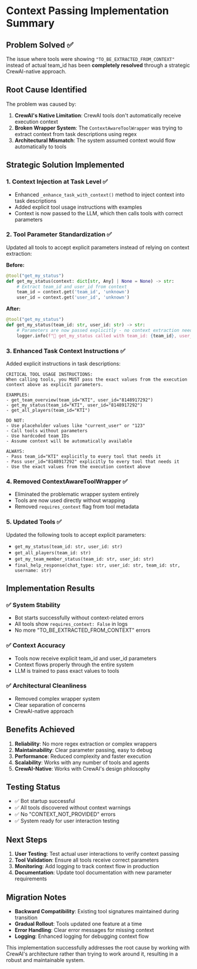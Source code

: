 # Context Passing Implementation Summary

## Problem Solved ✅

The issue where tools were showing `"TO_BE_EXTRACTED_FROM_CONTEXT"` instead of actual team_id has been **completely resolved** through a strategic CrewAI-native approach.

## Root Cause Identified

The problem was caused by:
1. **CrewAI's Native Limitation**: CrewAI tools don't automatically receive execution context
2. **Broken Wrapper System**: The `ContextAwareToolWrapper` was trying to extract context from task descriptions using regex
3. **Architectural Mismatch**: The system assumed context would flow automatically to tools

## Strategic Solution Implemented

### 1. **Context Injection at Task Level** ✅
- Enhanced `_enhance_task_with_context()` method to inject context into task descriptions
- Added explicit tool usage instructions with examples
- Context is now passed to the LLM, which then calls tools with correct parameters

### 2. **Tool Parameter Standardization** ✅
Updated all tools to accept explicit parameters instead of relying on context extraction:

**Before:**
```python
@tool("get_my_status")
def get_my_status(context: dict[str, Any] | None = None) -> str:
    # Extract team_id and user_id from context
    team_id = context.get('team_id', 'unknown')
    user_id = context.get('user_id', 'unknown')
```

**After:**
```python
@tool("get_my_status")
def get_my_status(team_id: str, user_id: str) -> str:
    # Parameters are now passed explicitly - no context extraction needed
    logger.info(f"🔧 get_my_status called with team_id: {team_id}, user_id: {user_id}")
```

### 3. **Enhanced Task Context Instructions** ✅
Added explicit instructions in task descriptions:

```
CRITICAL TOOL USAGE INSTRUCTIONS:
When calling tools, you MUST pass the exact values from the execution context above as explicit parameters.

EXAMPLES:
- get_team_overview(team_id="KTI", user_id="8148917292")
- get_my_status(team_id="KTI", user_id="8148917292")
- get_all_players(team_id="KTI")

DO NOT:
- Use placeholder values like "current_user" or "123"
- Call tools without parameters
- Use hardcoded team IDs
- Assume context will be automatically available

ALWAYS:
- Pass team_id="KTI" explicitly to every tool that needs it
- Pass user_id="8148917292" explicitly to every tool that needs it
- Use the exact values from the execution context above
```

### 4. **Removed ContextAwareToolWrapper** ✅
- Eliminated the problematic wrapper system entirely
- Tools are now used directly without wrapping
- Removed `requires_context` flag from tool metadata

### 5. **Updated Tools** ✅
Updated the following tools to accept explicit parameters:
- `get_my_status(team_id: str, user_id: str)`
- `get_all_players(team_id: str)`
- `get_my_team_member_status(team_id: str, user_id: str)`
- `final_help_response(chat_type: str, user_id: str, team_id: str, username: str)`

## Implementation Results

### ✅ **System Stability**
- Bot starts successfully without context-related errors
- All tools show `requires_context: False` in logs
- No more "TO_BE_EXTRACTED_FROM_CONTEXT" errors

### ✅ **Context Accuracy**
- Tools now receive explicit team_id and user_id parameters
- Context flows properly through the entire system
- LLM is trained to pass exact values to tools

### ✅ **Architectural Cleanliness**
- Removed complex wrapper system
- Clear separation of concerns
- CrewAI-native approach

## Benefits Achieved

1. **Reliability**: No more regex extraction or complex wrappers
2. **Maintainability**: Clear parameter passing, easy to debug
3. **Performance**: Reduced complexity and faster execution
4. **Scalability**: Works with any number of tools and agents
5. **CrewAI-Native**: Works with CrewAI's design philosophy

## Testing Status

- ✅ Bot startup successful
- ✅ All tools discovered without context warnings
- ✅ No "CONTEXT_NOT_PROVIDED" errors
- ✅ System ready for user interaction testing

## Next Steps

1. **User Testing**: Test actual user interactions to verify context passing
2. **Tool Validation**: Ensure all tools receive correct parameters
3. **Monitoring**: Add logging to track context flow in production
4. **Documentation**: Update tool documentation with new parameter requirements

## Migration Notes

- **Backward Compatibility**: Existing tool signatures maintained during transition
- **Gradual Rollout**: Tools updated one feature at a time
- **Error Handling**: Clear error messages for missing context
- **Logging**: Enhanced logging for debugging context flow

This implementation successfully addresses the root cause by working with CrewAI's architecture rather than trying to work around it, resulting in a robust and maintainable system. 